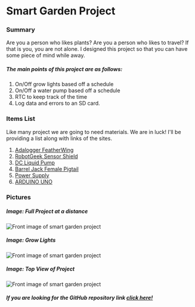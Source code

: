 # Smart Garden Project

### Summary

Are you a person who likes plants?
Are you a person who likes to travel?
If that is you, you are not alone. I designed this project so
that you can have some piece of mind while away.

##### The main points of this project are as follows:

1. On/Off grow lights based off a schedule
2. On/Off a water pump based off a schedule
3. RTC to keep track of the time
4. Log data and errors to an SD card.


### Items List

Like many project we are going to need materials. We are in luck!
I'll be providing a list along with links of the sites.

1. [Adalogger FeatherWing](https://www.adafruit.com/product/2922)
2. [RobotGeek Sensor Shield](https://www.robotgeek.com/robotgeek-sensor-shield)
3. [DC Liquid Pump](https://www.robotgeek.com/large-liquid-pump)
4. [Barrel Jack Female Pigtail](https://www.robotgeek.com/store/p/6612-Barrel-Jack-Female-Pigtail-Lead-2-1-5-5mm.aspx)
5. [Power Supply](https://www.robotgeek.com/p/power-supply-12vdc-5a.aspx)
6. [ARDUINO UNO](https://store.arduino.cc/usa/arduino-uno-rev3)



### Pictures

#####  Image: Full Project at a distance
![Front image of smart garden project](http://carlossantosdev.me/images/smart_garden_front.jpg)
#####  Image: Grow Lights
![Front image of smart garden project](http://carlossantosdev.me/images/smart_garden_lights.jpg)
#####  Image: Top View of Project
![Front image of smart garden project](http://carlossantosdev.me/images/smart_garden_top.jpg)


##### If you are looking for the GitHub repository link [click here!](https://github.com/carlkid1499/carlkid1499.github.io)



